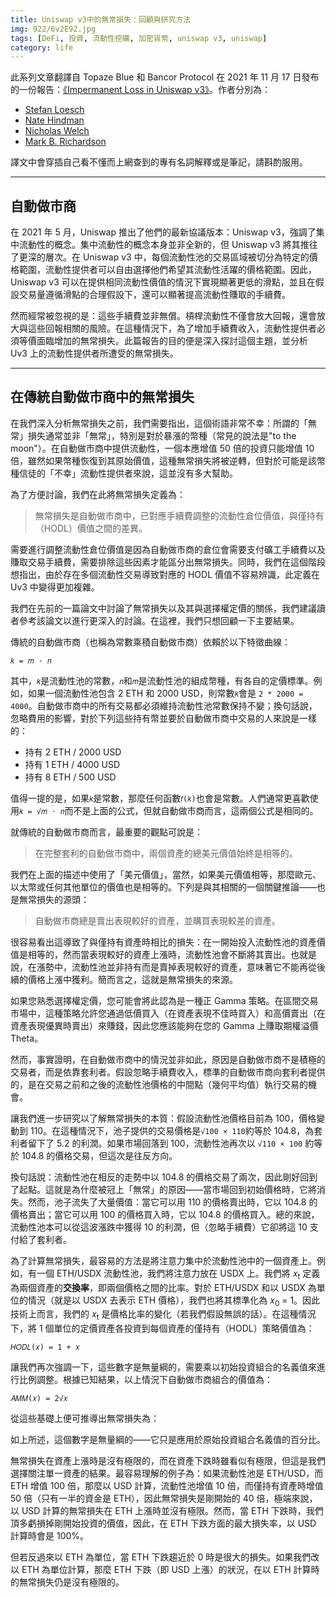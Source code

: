 ```yaml
---
title: Uniswap v3中的無常損失：回顧與研究方法
img: 922/6v2E92.jpg
tags: [DeFi, 投資, 流動性挖礦, 加密貨幣, uniswap v3, uniswap]
category: life
---
```


此系列文章翻譯自 Topaze Blue 和 Bancor Protocol 在 2021 年 11 月 17 日發布的一份報告：[《Impermanent Loss in Uniswap v3》](https://arxiv.org/pdf/2111.09192.pdf)。作者分別為：

- [Stefan Loesch](mailto:stefan@topaze.blue)
- [Nate Hindman](mailto:nate@bancor.network)
- [Nicholas Welch](mailto:nick@bancor.network)
- [Mark B. Richardson](mailto:mark@bancor.network)

<!--more-->

譯文中會穿插自己看不懂而上網查到的專有名詞解釋或是筆記，請斟酌服用。

---

## 自動做市商

在 2021 年 5 月，Uniswap 推出了他們的最新協議版本：Uniswap v3，強調了集中流動性的概念。集中流動性的概念本身並非全新的，但 Uniswap v3 將其推往了更深的層次。在 Uniswap v3 中，每個流動性池的交易區域被切分為特定的價格範圍，流動性提供者可以自由選擇他們希望其流動性活躍的價格範圍。因此，Uniswap v3 可以在提供相同流動性價值的情況下實現顯著更低的滑點，並且在假設交易量遵循滑點的合理假設下，還可以顯著提高流動性賺取的手續費。

然而經常被忽視的是：這些手續費並非無償。槓桿流動性不僅會放大回報，還會放大與這些回報相關的風險。在這種情況下，為了增加手續費收入，流動性提供者必須等價面臨增加的無常損失。此篇報告的目的便是深入探討這個主題，並分析 Uv3 上的流動性提供者所遭受的無常損失。

---

## 在傳統自動做市商中的無常損失

在我們深入分析無常損失之前，我們需要指出，這個術語非常不幸：所謂的「無常」損失通常並非「無常」，特別是對於暴漲的幣種（常見的說法是"to the moon"）。在自動做市商中提供流動性，一個本應增值 50 倍的投資只能增值 10 倍，雖然如果幣種恢復到其原始價值，這種無常損失將被逆轉，但對於可能是該幣種信徒的「不幸」流動性提供者來說，這並沒有多大幫助。

為了方便討論，我們在此將無常損失定義為：

> 無常損失是自動做市商中，已對應手續費調整的流動性倉位價值，與僅持有（HODL）價值之間的差異。

需要進行調整流動性倉位價值是因為自動做市商的倉位會需要支付礦工手續費以及賺取交易手續費，需要排除這些因素才能區分出無常損失。同時，我們在這個階段想指出，由於存在多個流動性交易導致對應的 HODL 價值不容易辨識，此定義在 Uv3 中變得更加複雜。

我們在先前的一篇論文中討論了無常損失以及其與選擇權定價的關係，我們建議讀者參考該論文以進行更深入的討論。在這裡，我們只想回顧一下主要結果。

傳統的自動做市商（也稱為常數乘積自動做市商）依賴於以下特徵曲線：

`𝑘 = 𝑚 ⋅ 𝑛`

其中，`𝑘`是流動性池的常數，`𝑛`和`𝑚`是流動性池的組成幣種，有各自的定價標準。例如，如果一個流動性池包含 2 ETH 和 2000 USD，則常數`𝑘`會是 `2 * 2000 = 4000`。自動做市商中的所有交易都必須維持流動性池常數保持不變；換句話說，忽略費用的影響，對於下列這些持有幣並要於自動做市商中交易的人來說是一樣的：

- 持有 2 ETH / 2000 USD
- 持有 1 ETH / 4000 USD
- 持有 8 ETH / 500 USD

值得一提的是，如果`𝑘`是常數，那麼任何函數`𝑓(𝑘)`也會是常數。人們通常更喜歡使用`𝑘 = √𝑚 ⋅ 𝑛`而不是上面的公式，但就自動做市商而言，這兩個公式是相同的。

就傳統的自動做市商而言，最重要的觀點可說是：

> 在完整套利的自動做市商中，兩個資產的總美元價值始終是相等的。

我們在上面的描述中使用了「美元價值」，當然，如果美元價值相等，那麼歐元、以太幣或任何其他單位的價值也是相等的。下列是與其相關的一個關鍵推論——也是無常損失的源頭：

> 自動做市商總是賣出表現較好的資產，並購買表現較差的資產。

很容易看出這導致了與僅持有資產時相比的損失：在一開始投入流動性池的資產價值是相等的，然而當表現較好的資產上漲時，流動性池會不斷將其賣出。也就是說，在漲勢中，流動性池並非持有而是賣掉表現較好的資產，意味著它不能再從後續的價格上漲中獲利。簡而言之，這就是無常損失的來源。

如果您熟悉選擇權定價，您可能會將此認為是一種正 Gamma 策略。在區間交易市場中，這種策略允許您通過低價買入（在資產表現不佳時買入）和高價賣出（在資產表現優異時賣出）來賺錢，因此您應該能夠在您的 Gamma 上賺取期權溢價 Theta。

然而，事實證明，在自動做市商中的情況並非如此，原因是自動做市商不是積極的交易者，而是依靠套利者。假設忽略手續費收入，標準的自動做市商向套利者提供的，是在交易之前和之後的流動性池價格的中間點（幾何平均值）執行交易的機會。

讓我們進一步研究以了解無常損失的本質：假設流動性池價格目前為 100，價格變動到 110。在這種情況下，池子提供的交易價格是`√100 × 110`約等於 104.8，為套利者留下了 5.2 的利潤。如果市場回落到 100，流動性池再次以 `√110 × 100` 約等於 104.8 的價格交易，但這次是往反方向。

換句話說：流動性池在相反的走勢中以 104.8 的價格交易了兩次，因此剛好回到了起點。這就是為什麼被冠上「無常」的原因——當市場回到初始價格時，它將消失。然而，池子流失了大量價值：當它可以用 110 的價格賣出時，它以 104.8 的價格賣出；當它可以用 100 的價格買入時，它以 104.8 的價格買入。總的來說，流動性池本可以從這波漲跌中獲得 10 的利潤，但（忽略手續費）它卻將這 10 支付給了套利者。

為了計算無常損失，最容易的方法是將注意力集中於流動性池中的一個資產上。例如，有一個 ETH/USDX 流動性池，我們將注意力放在 USDX 上。我們將 𝑥<sub>t</sub> 定義為兩個資產的**交換率**，即兩個價格之間的比率。對於 ETH/USDX 和以 USDX 為單位的情況（就是以 USDX 去表示 ETH 價格），我們也將其標準化為 𝑥<sub>0</sub> = 1。因此技術上而言，我們的 𝑥<sub>t</sub> 是價格比率的變化（若我們假設無誤的話）。在這種情況下，將 1 個單位的定價資產各投資到每個資產的僅持有（HODL）策略價值為：

`𝐻𝑂𝐷𝐿(𝑥) = 1 + 𝑥`

讓我們再次強調一下，這些數字是無量綱的，需要乘以初始投資組合的名義值來進行比例調整。根據已知結果，以上情況下自動做市商組合的價值為：

`𝐴𝑀𝑀(𝑥) = 2√𝑥`

從這些基礎上便可推導出無常損失為：

<article-img img="924/iLGg7A.png" aspect-ratio="auto"></article-img>

如上所述，這個數字是無量綱的——它只是應用於原始投資組合名義值的百分比。

<article-img img="923/f7ykHp.png" aspect-ratio="auto"></article-img>

無常損失在資產上漲時是沒有極限的，而在資產下跌時雖看似有極限，但這是我們選擇關注單一資產的結果。最容易理解的例子為：如果流動性池是 ETH/USD，而 ETH 增值 100 倍，那麼以 USD 計算，流動性池增值 10 倍，而僅持有資產時增值 50 倍（只有一半的資金是 ETH），因此無常損失是剛開始的 40 倍，極端來說，以 USD 計算的無常損失在 ETH 上漲時並沒有極限。然而，當 ETH 下跌時，我們頂多虧損掉剛開始投資的價值，因此，在 ETH 下跌方面的最大損失率，以 USD 計算時會是 100%。

但若反過來以 ETH 為單位，當 ETH 下跌趨近於 0 時是很大的損失。如果我們改以 ETH 為單位計算，那麼 ETH 下跌（即 USD 上漲）的狀況，在以 ETH 計算時的無常損失仍是沒有極限的。
